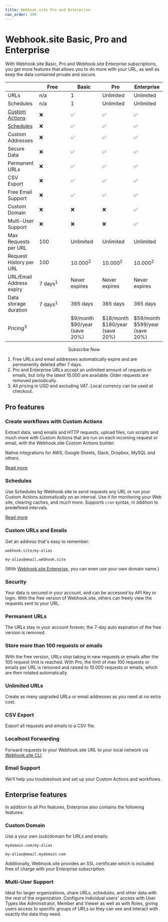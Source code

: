 ```yaml
---
title: Webhook.site Pro and Enterprise
nav_order: 390
---
```


# Webhook.site Basic, Pro and Enterprise

With Webhook.site Basic, Pro and Webhook.site Enterprise subscriptions, you get more features that allows you to do more with your URL, as well as keep the data contained private and secure.


<style>
  table {
    width:100%;
    table-layout: fixed;
    overflow-wrap: break-word;
      display:table!important;}
      
      .center {
        text-align: center;
      }
      
      a.no-underline {
        text-decoration: none;
      }
  </style>
|                                                                 | Free    | Basic                        | Pro                            | Enterprise                     |
|-----------------------------------------------------------------|---------|------------------------------|--------------------------------|--------------------------------|
| URLs                                                            | n/a     | 1                            | Unlimited                      | Unlimited                      |
| Schedules                                                       | n/a     | 1                            | Unlimited                      | Unlimited                      |
| [Custom Actions](https://docs.webhook.site/custom-actions.html) | ❌      | ✅                           | ✅                            | ✅                             |
| [Schedules](https://docs.webhook.site/schedules.html)           | ❌      | ✅                           | ✅                            | ✅                             |
| Custom Addresses                                                | ❌      | ✅                           | ✅                            | ✅                             |
| Secure Data                                                     | ❌      | ✅                           | ✅                            | ✅                             |
| Permanent URLs                                                  | ❌      | ✅                           | ✅                            | ✅                             |
| CSV Export                                                      | ❌      | ✅                           | ✅                            | ✅                             |
| Free Email Support                                              | ❌      | ✅                           | ✅                            | ✅                             |
| Custom Domain                                                   | ❌      | ❌                           | ❌                            | ✅                             |
| Multi-User Support                                              | ❌      | ❌                           | ❌                            | ✅                             |
| Max Requests per URL                                            | 100      | Unlimited                    | Unlimited                     | Unlimited                      |
| Request History per URL                                         | 100     | 10.000<sup>2</sup>            | 10.000<sup>2</sup>            | 10.000<sup>2</sup>                     |
| URL/Email Address expiry                                        | 7 days<sup>1</sup> | Never expires                | Never expires       | Never expires                  |
| Data storage duration                                           | 7 days<sup>1</sup> | 365 days                     | 365 days            | 365 days                       |
| Pricing<sup>3</sup>                                             |         | $9/month $90/year (save 20%) | $18/month $180/year (save 20%) | $59/month $599/year (save 20%) |


<div class="center">
<a href="https://webhook.site/register" class="md-button md-button--default no-underline">Subscribe Now</a>
</div>

1. Free URLs and email addresses automatically expire and are permanently deleted after 7 days.
2. Pro and Enterprise URLs accept an unlimited amount of requests or emails, but only the latest 10.000 are available. Older requests are removed periodically.
3. All pricing in USD and excluding VAT. Local currency can be used at checkout.



## Pro features

### Create workflows with Custom Actions
Extract data, send emails and HTTP requests, upload files, run scripts and much more with Custom Actions that are run on each incoming request or email, with the Webhook.site Custom Actions builder. 

Native integrations for AWS, Google Sheets, Slack, Dropbox, MySQL and others. 

[Read more](https://docs.webhook.site/custom-actions.html)

### Schedules 
Use Schedules by Webhook.site to send requests any URL or run your Custom Actions automatically on an interval. Use it for monitoring your Web site, clearing caches, and much more. Supports `cron` syntax, in addition to predefined intervals.

[Read more](https://docs.webhook.site/schedules.html)

### Custom URLs and Emails 
Get an address that's easy to remember:

`webhook.site/my-alias`

`my-alias@email.webhook.site`

(With [Webhook.site Enterprise](#enterprise-features), you can even use your own domain name.)

### Security 
Your data is secured in your account, and can be accessed by API Key or login. With the free version of Webhook.site, others can freely view the requests sent to your URL.

### Permanent URLs 
The URLs stay in your account forever, the 7-day auto expiration of the free version is removed.

### Store more than 100 requests or emails 
With the free version, URLs stop taking in new requests or emails after the 100 request limit is reached. With Pro, the limit of max 100 requests or emails per URL is removed and raised to 10.000 requests or emails, which are then rotated automatically.

### Unlimited URLs 
Create as many upgraded URLs or email addresses as you need at no extra cost.

### CSV Export 
Export all requests and emails to a CSV file.

### Localhost Forwarding
Forward requests to your Webhook.site URL to your local network via [Webhook.site CLI](/cli.html).

### Email Support 
We’ll help you troubleshoot and set up your Custom Actions and workflows.


## Enterprise features

In addition to all Pro features, Enterprise also contains the following features:


### Custom Domain 
Use a your own (sub)domain for URLs and emails: 

`mydomain.com/my-alias`

`my-alias@email.mydomain.com`

Additionally, Webhook.site provides an SSL certificate which is included free of charge with your Enterprise subscription.

### Multi-User Support 
Ideal for larger organizations, share URLs, schedules, and other data with the rest of the organization. Configure individual users' access with User Types like Administrator, Member and Viewer as well as with Roles, giving users access to specific groups of URLs so they can see and interact with exactly the data they need.
